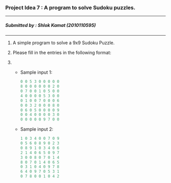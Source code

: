  ### Project Idea 7 : A program to solve Sudoku puzzles.
------------------------------------------------------
 ##### Submitted by : Shlok Kamat (2010110595)
------------------------------------------------------
1. A simple program to solve a 9x9 Sudoku Puzzle.

2. Please fill in the entries in the following format:

3. <!--[GitHub](https://github.com/Shlok2002/CSD_101_Projects.git "Project Home") <!-- GitHub link of the project.-->

    * Sample input 1:

        ```C
        0 0 5 3 0 0 0 0 0
        8 0 0 0 0 0 0 2 0
        0 7 0 0 1 0 5 0 0
        4 0 0 0 0 5 3 0 0
        0 1 0 0 7 0 0 0 6
        0 0 3 2 0 0 0 8 0
        0 6 0 5 0 0 0 0 9
        0 0 4 0 0 0 0 3 0
        0 0 0 0 0 9 7 0 0
        ```
        
     * Sample input 2:
     
       ```C
       1 0 3 4 0 0 7 0 9
       0 5 6 0 8 9 0 2 3
       0 8 9 1 0 3 4 0 6
       2 1 4 0 6 5 0 9 7
       3 0 0 8 0 7 0 1 4
       8 0 7 0 1 4 0 6 5
       0 3 1 0 4 0 9 7 8
       6 4 0 9 7 0 5 3 1
       0 7 8 0 0 1 0 4 2
       ```
     
     
